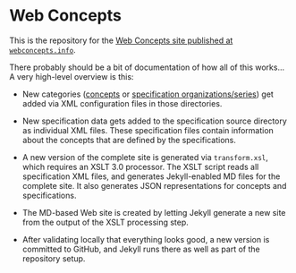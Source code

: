 # Web Concepts

This is the repository for the [Web Concepts site published at `webconcepts.info`](http://webconcepts.info/).

There probably should be a bit of documentation of how all of this works... A very high-level overview is this:

* New categories ([concepts](http://webconcepts.info/concepts) or [specification organizations/series](http://webconcepts.info/specs)) get added via XML configuration files in those directories.

* New specification data gets added to the specification source directory as individual XML files. These specification files contain information about the concepts that are defined by the specifications.

* A new version of the complete site is generated via `transform.xsl`, which requires an XSLT 3.0 processor. The XSLT script reads all specification XML files, and generates Jekyll-enabled MD files for the complete site. It also generates JSON representations for concepts and specifications.

* The MD-based Web site is created by letting Jekyll generate a new site from the output of the XSLT processing step.

* After validating locally that everything looks good, a new version is committed to GitHub, and Jekyll runs there as well as part of the repository setup.

